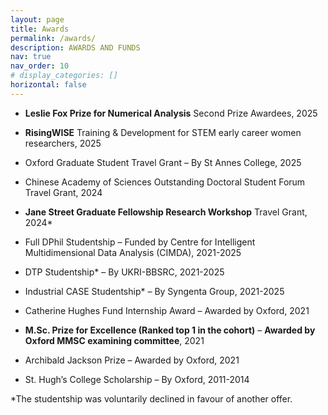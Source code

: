 ```yaml
---
layout: page
title: Awards
permalink: /awards/
description: AWARDS AND FUNDS
nav: true
nav_order: 10
# display_categories: []
horizontal: false
---
```

- **Leslie Fox Prize for Numerical Analysis** Second Prize Awardees, 2025
  
- **RisingWISE** Training & Development for STEM early career women researchers, 2025

- Oxford Graduate Student Travel Grant – By St Annes College, 2025

- Chinese Academy of Sciences Outstanding Doctoral Student Forum Travel Grant, 2024

- **Jane Street Graduate Fellowship Research Workshop** Travel Grant, 2024*

-	Full DPhil Studentship – Funded by Centre for Intelligent Multidimensional Data Analysis (CIMDA), 2021-2025

-	DTP Studentship* – By UKRI-BBSRC, 2021-2025

-	Industrial CASE Studentship* – By Syngenta Group, 2021-2025

-	Catherine Hughes Fund Internship Award – Awarded by Oxford, 2021

-	**M.Sc. Prize for Excellence (Ranked top 1 in the cohort)** – **Awarded by Oxford MMSC examining committee**, 2021

-	Archibald Jackson Prize – Awarded by Oxford, 2021

-	St. Hugh’s College Scholarship – By Oxford, 2011-2014
    

*The studentship was voluntarily declined in favour of another offer.

